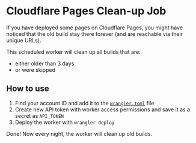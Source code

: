 # Cloudflare Pages Clean-up Job

If you have deployed some pages on Cloudflare Pages,
you might have noticed that the old build stay there forever
(and are reachable via their unique URLs).

This scheduled worker will clean up all builds that are:

- either older than 3 days
- or were skipped

## How to use

1. Find your account ID and add it to the [`wrangler.toml`](./wrangler.toml) file
2. Create new API token with worker access permissions and save it as a secret as `API_TOKEN`
3. Deploy the worker with `wrangler deploy`

Done!
Now every night, the worker will clean up old builds.

